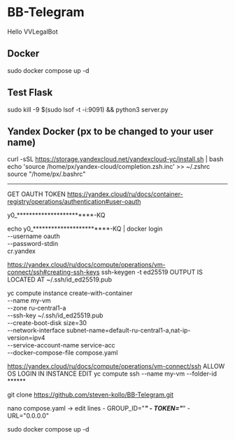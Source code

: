 # BB-Telegram
Hello VVLegalBot

## Docker
sudo docker compose up -d

## Test Flask
sudo kill -9 $(sudo lsof -t -i:9091) && python3 server.py

## Yandex Docker (px to be changed to your user name)
curl -sSL https://storage.yandexcloud.net/yandexcloud-yc/install.sh | bash
echo 'source /home/px/yandex-cloud/completion.zsh.inc' >>  ~/.zshrc
source "/home/px/.bashrc"

-------------
GET OAUTH TOKEN
https://yandex.cloud/ru/docs/container-registry/operations/authentication#user-oauth

y0_************************-KQ

echo y0_************************-KQ | docker login \
  --username oauth \
  --password-stdin \
  cr.yandex

https://yandex.cloud/ru/docs/compute/operations/vm-connect/ssh#creating-ssh-keys
ssh-keygen -t ed25519
OUTPUT IS LOCATED AT ~/.ssh/id_ed25519.pub

yc compute instance create-with-container \
  --name my-vm \
  --zone ru-central1-a \
  --ssh-key ~/.ssh/id_ed25519.pub \
  --create-boot-disk size=30 \
  --network-interface subnet-name=default-ru-central1-a,nat-ip-version=ipv4 \
  --service-account-name service-acc \
  --docker-compose-file compose.yaml

https://yandex.cloud/ru/docs/compute/operations/vm-connect/ssh
ALLOW OS LOGIN IN INSTANCE EDIT
yc compute ssh --name my-vm --folder-id ******

git clone https://github.com/steven-kollo/BB-Telegram.git

nano compose.yaml -> edit lines
    - GROUP_ID="*******"
    - TOKEN="*******"
    - URL="0.0.0.0"

sudo docker compose up -d